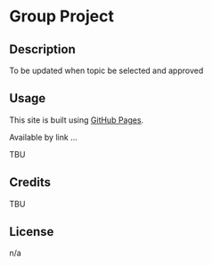 # Group Project

## Description
To be updated when topic be selected and approved

## Usage
This site is built using [GitHub Pages](https://pages.github.com/). 

Available by link ...

TBU

## Credits

TBU

## License
n/a

